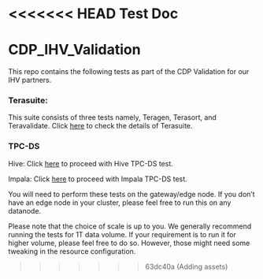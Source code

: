 <<<<<<< HEAD
Test Doc
=======
# CDP_IHV_Validation

This repo contains the following tests as part of the CDP Validation for our IHV partners. 

### Terasuite: 
This suite consists of three tests namely, Teragen, Terasort, and Teravalidate. 
Click [here](https://github.infra.cloudera.com/pkatti/CDP_IHV_Validation/tree/main/Terasuite) to check the details of Terasuite. 


### TPC-DS
Hive: Click [here](https://github.infra.cloudera.com/pkatti/CDP_IHV_Validation/tree/main/hive-tpcds-kit) to proceed with Hive TPC-DS test. 

Impala: Click [here](https://github.infra.cloudera.com/pkatti/CDP_IHV_Validation/tree/main/impala-tpcds-kit) to proceed with Impala TPC-DS test. 

You will need to perform these tests on the gateway/edge node. If you don’t have an edge node in your cluster, please feel free to run this on any datanode. 

Please note that the choice of scale is up to you. We generally recommend running the tests for 1T data volume. If your requirement is to run it for higher volume, please feel free to do so. However, those might need some tweaking in the resource configuration. 
>>>>>>> 63dc40a (Adding assets)
